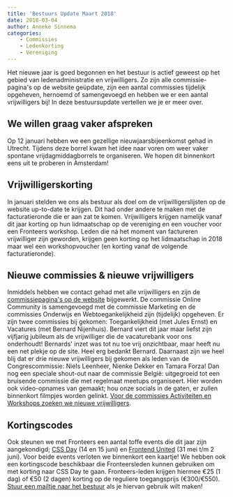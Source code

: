 ```yaml
---
title: 'Bestuurs Update Maart 2018'
date: 2018-03-04
author: Anneke Sinnema
categories:
    - Commissies
    - Ledenkorting
    - Vereniging
---
```


Het nieuwe jaar is goed begonnen en het bestuur is actief geweest op het gebied van ledenadministratie en vrijwilligers. Zo zijn alle commissie-pagina's op de website geüpdate, zijn een aantal commissies tijdelijk opgeheven, hernoemd of samengevoegd en hebben we er een aantal vrijwilligers bij! In deze bestuursupdate vertellen we je er meer over.

## We willen graag vaker afspreken

Op 12 januari hebben we een gezellige nieuwjaarsbijeenkomst gehad in Utrecht. Tijdens deze borrel kwam het idee naar voren om weer vaker spontane vrijdagmiddagborrels te organiseren. We hopen dit binnenkort eens uit te proberen in Amsterdam!

## Vrijwilligerskorting

In januari stelden we ons als bestuur als doel om de vrijwilligerslijsten op de website up-to-date te krijgen. Dit had onder andere te maken met de facturatieronde die er aan zat te komen. Vrijwilligers krijgen namelijk vanaf dit jaar korting op hun lidmaatschap op de vereniging en een voucher voor een Fronteers workshop. Leden die ná het moment van factureren vrijwilliger zijn geworden, krijgen geen korting op het lidmaatschap in 2018 maar wel een workshopvoucher (en korting vanaf de volgende facturatieronde).

## Nieuwe commissies & nieuwe vrijwilligers

Inmiddels hebben we contact gehad met alle vrijwilligers en zijn de [commissiepagina's op de website](/nl/vereniging/commissies) bijgewerkt. De commissie Online Community is samengevoegd met de commissie Marketing en de commissies Onderwijs en Webtoegankelijkheid zijn (tijdelijk) opgeheven.
Er zijn twee commissies bij gekomen: Toegankelijkheid (met Jules Ernst) en Vacatures (met Bernard Nijenhuis). Bernard viert dit jaar maar liefst zijn vijfjarig jubileum als de vrijwilliger die de vacaturebank voor ons onderhoudt! Bernards' inzet was tot nu toe vrij onzichtbaar, maar heeft nu een net plekje op de site. Heel erg bedankt Bernard.
Daarnaast zijn we heel blij dat er drie nieuwe vrijwilligers bij gekomen als leden van de Congrescommissie: Niels Leenheer, Nienke Dekker en Tamara Forza!
Dan nog een speciale shout-out naar de commissie België: uitgegroeid tot een bruisende commissie die met regelmaat meetups organiseert. Hier worden ook video-opnames van gemaakt; hou onze socials in de gaten, er zullen binnenkort filmpjes worden gelinkt.
[Voor de commissies Activiteiten en Workshops zoeken we nieuwe vrijwilligers](/nl/vereniging/vrijwilligers).

## Kortingscodes

Ook steunen we met Fronteers een aantal toffe events die dit jaar zijn aangekondigd; [CSS Day](https://cssday.nl/) (14 en 15 juni) en [Frontend United](https://www.frontendunited.org/) (31 mei t/m 2 juni). Voor beide events verloten we binnenkort een kaartje! We hebben ook een kortingscode beschikbaar die Fronteersleden kunnen gebruiken om met korting naar CSS Day te gaan. Fronteers-leden krijgen hiermee €25 (1 dag) of €50 (2 dagen) korting op de reguliere toegangsprijs (€300/€550). [Stuur een mailtje naar het bestuur](mailto:bestuur@fronteers.nl) als je hiervan gebruik wilt maken!
